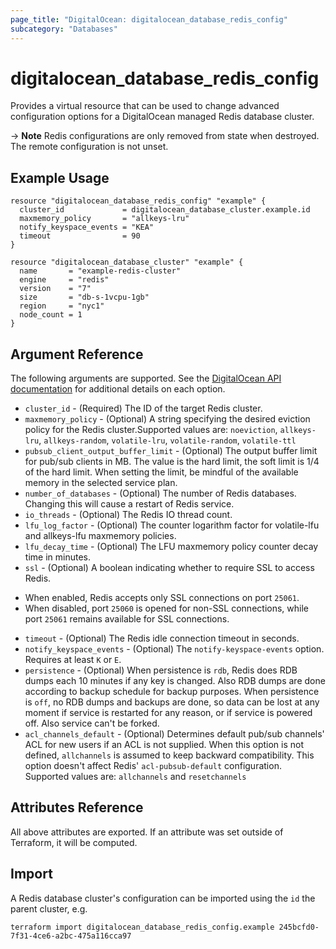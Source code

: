```yaml
---
page_title: "DigitalOcean: digitalocean_database_redis_config"
subcategory: "Databases"
---
```


# digitalocean\_database\_redis\_config

Provides a virtual resource that can be used to change advanced configuration
options for a DigitalOcean managed Redis database cluster.

-> **Note** Redis configurations are only removed from state when destroyed. The remote configuration is not unset.

## Example Usage

```hcl
resource "digitalocean_database_redis_config" "example" {
  cluster_id             = digitalocean_database_cluster.example.id
  maxmemory_policy       = "allkeys-lru"
  notify_keyspace_events = "KEA"
  timeout                = 90
}

resource "digitalocean_database_cluster" "example" {
  name       = "example-redis-cluster"
  engine     = "redis"
  version    = "7"
  size       = "db-s-1vcpu-1gb"
  region     = "nyc1"
  node_count = 1
}
```


## Argument Reference

The following arguments are supported. See the [DigitalOcean API documentation](https://docs.digitalocean.com/reference/api/digitalocean/#tag/Databases/operation/databases_patch_config)
for additional details on each option. 


* `cluster_id` - (Required)  The ID of the target Redis cluster.
* `maxmemory_policy` - (Optional) A string specifying the desired eviction policy for the Redis cluster.Supported values are: `noeviction`, `allkeys-lru`, `allkeys-random`, `volatile-lru`, `volatile-random`, `volatile-ttl`
* `pubsub_client_output_buffer_limit` - (Optional) The output buffer limit for pub/sub clients in MB. The value is the hard limit, the soft limit is 1/4 of the hard limit. When setting the limit, be mindful of the available memory in the selected service plan.
* `number_of_databases` - (Optional) The number of Redis databases. Changing this will cause a restart of Redis service.
* `io_threads` - (Optional) The Redis IO thread count.
* `lfu_log_factor` - (Optional) The counter logarithm factor for volatile-lfu and allkeys-lfu maxmemory policies.
* `lfu_decay_time` - (Optional) The LFU maxmemory policy counter decay time in minutes.
* `ssl` - (Optional) A boolean indicating whether to require SSL to access Redis.
 - When enabled, Redis accepts only SSL connections on port `25061`.
 - When disabled, port `25060` is opened for non-SSL connections, while port `25061` remains available for SSL connections.
* `timeout` - (Optional) The Redis idle connection timeout in seconds.
* `notify_keyspace_events` - (Optional) The `notify-keyspace-events` option. Requires at least `K` or `E`.
* `persistence` - (Optional) When persistence is `rdb`, Redis does RDB dumps each 10 minutes if any key is changed. Also RDB dumps are done according to backup schedule for backup purposes. When persistence is `off`, no RDB dumps and backups are done, so data can be lost at any moment if service is restarted for any reason, or if service is powered off. Also service can't be forked.
* `acl_channels_default` - (Optional) Determines default pub/sub channels' ACL for new users if an ACL is not supplied. When this option is not defined, `allchannels` is assumed to keep backward compatibility. This option doesn't affect Redis' `acl-pubsub-default` configuration. Supported values are: `allchannels` and `resetchannels`

## Attributes Reference

All above attributes are exported. If an attribute was set outside of Terraform, it will be computed.

## Import

A Redis database cluster's configuration can be imported using the `id` the parent cluster, e.g.

```
terraform import digitalocean_database_redis_config.example 245bcfd0-7f31-4ce6-a2bc-475a116cca97
```

